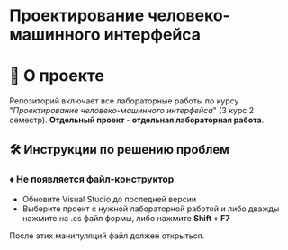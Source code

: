 # Проектирование человеко-машинного интерфейса

# 📌 О проекте

Репозиторий включает все лабораторные работы по курсу "*Проектирование человеко-машинного интерфейса*" (3 курс 2 семестр).
**Отдельный проект - отдельная лабораторная работа**.


## 🛠️ Инструкции по решению проблем
### ♦ Не появляется файл-конструктор
- Обновите Visual Studio до последней версии
- Выберите проект с нужной лабораторной работой и либо дважды нажмите на .cs файл формы, либо нажмите **Shift + F7**

После этих манипуляций файл должен открыться.
